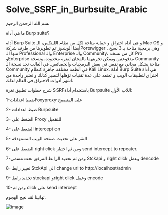 # Solve_SSRF_in_Burbsuite_Arabic

بسم الله الرحمن الرحيم

ما هي أداة Burp suite؟

أداة Burp Suite و هي أداة اختراق و حماية متاحة لكل من نظام اللينكس، الـ Mac OS و أيضا الويندوز تم تطويرها من طرف شركةPortswigger .
وهي برمجية متاحة بـ 3 نسخ منها الـ Professional والـ Enterprise والـ Community، كل من نسخة Pro وEnterprise مدفوعتين ويمكن تجربتهما بالمجان لفترة محدودة، ونسخة Community متاحة بشكل مجاني مع نقص في بعض البرمجيات والخصائص.
في الغالب نجد نسخة الـ Community في أنظمة مختلفة جاهزة كنظام Kali Linux.
أداة Burp Suite هي أداة اختراق لتطبيقات الويب و تعتمد على عدة تقنيات تؤهلها لتصير كذلك و تعتبر واحدة من اشهر أدوات الاختراق في العالم لذلك. 

شرح خطوات تطبيق ثغرة   SSRFباستخدام أداة Burpsuite 
اللاب الأول:

1-ضبط اعداداتFoxyproxy  على المتصفح

2- ضبط اعدادات Burpsuite 

3- الضغط على Proxy للتفعيل

4- الضغط على intercept on

5- النقر على تحديث صفحة الويب المستهدقه

6- الضغط على right click  ومن ثم اختيار  send intercept to repeater. 

7-ومن ثم تحديد الرابط المرفق تحت مسمى Stckapi  و right click وعمل dencode 

8- تغيير رابط StckApi  الى change url to http://localhost/admin  

9- تحديد رابط stockapi وright click  وعمل encode

10-ومن ثم click  على send intercept

تهانينا لقد نجح الهجوم.















![image](https://github.com/1mubark/Solve_SSRF_in_Burbsuite_Arabic/assets/141992293/3c3e0bab-16a2-4226-8af7-6f7c4188d6ff)

